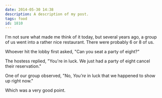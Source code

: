 ```yaml
---
date: 2014-05-30 14:38
description: A description of my post.
tags: food
id: 1810
---
```

I'm not sure what made me think of it today, but several years ago, a group of us went into a rather nice restaurant.  There were probably 6 or 8 of us.

Whoever hit the lobby first asked, "Can you seat a party of eight?"

The hostess replied, "You're in luck.  We just had a party of eight cancel their reservation."

One of our group observed, "No, <i>You're</i> in luck that we happened to show up right now."

Which was a very good point.